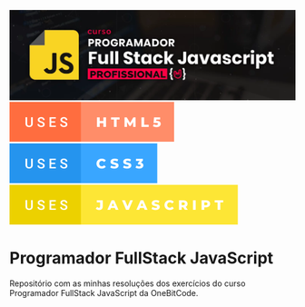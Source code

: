 ![Course banner](/repository-assets/banner.png)
![Badge Uses HTML5](/repository-assets/badge-uses-html5.svg)
![Badge Uses CSS3](/repository-assets/badge-uses-css3.svg)
![Badge Uses JavaScript](/repository-assets/badge-uses-javascript.svg)

# Programador FullStack JavaScript
Repositório com as minhas resoluções dos exercícios do curso Programador FullStack JavaScript da OneBitCode.
